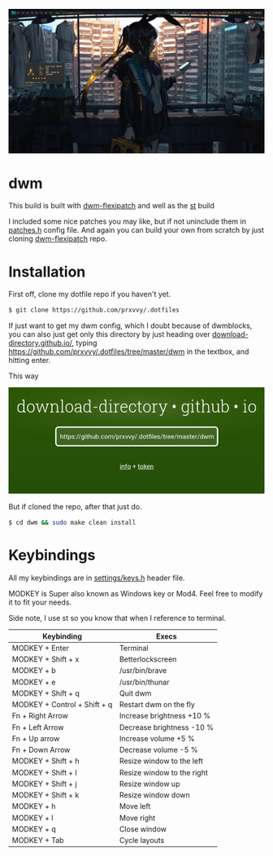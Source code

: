 ![dwm.png](dwm.png)

# dwm

This build is built with [dwm-flexipatch](https://github.com/bakkeby/dwm-flexipatch) and well as the [st](https://github.com/prxvvy/.dotfiles/tree/master/st) build

I included some nice patches you may like, but if not uninclude them in [patches.h](https://github.com/prxvvy/.dotfiles/blob/master/dwm/patches.h) config file. And again you can build your own from scratch by just cloning [dwm-flexipatch](https://github.com/bakkeby/dwm-flexipatch) repo.

# Installation

First off, clone my dotfile repo if you haven't yet.

```sh
$ git clone https://github.com/prxvvy/.dotfiles
```
If just want to get my dwm config, which I doubt because of dwmblocks, you can also just get only this directory by just heading over [download-directory.github.io/](https://download-directory.github.io/), typing https://github.com/prxvvy/.dotfiles/tree/master/dwm in the textbox, and hitting enter.

This way

![download-directory.jpg](download-directory.jpg)

But if cloned the repo, after that just do.

```sh
$ cd dwm && sudo make clean install
```

# Keybindings

All my keybindings are in [settings/keys.h](https://github.com/prxvvy/.dotfiles/blob/master/dwm/settings/keys.h) header file.

MODKEY is Super also known as Windows key or Mod4. Feel free to modify it to fit your needs.

Side note, I use st so you know that when I reference to terminal.

| Keybinding      | Execs |
| ----------- | ----------- |
| MODKEY + Enter      | Terminal       |
| MODKEY + Shift + x   | Betterlockscreen        |
| MODKEY + b   | /usr/bin/brave        |
| MODKEY + e  | /usr/bin/thunar        |
| MODKEY + Shift + q  | Quit dwm        |
| MODKEY + Control + Shift + q  | Restart dwm on the fly        |
| Fn + Right Arrow  | Increase brightness +10 %        |
| Fn + Left Arrow  | Decrease brightness -10 %        |
| Fn + Up arrow | Increase volume +5 %        |
| Fn + Down Arrow  | Decrease volume -5 %        |
| MODKEY + Shift + h      | Resize window to the left       |
| MODKEY + Shift + l      | Resize window to the right       |
| MODKEY + Shift + j      | Resize window up       |
| MODKEY + Shift + k      | Resize window down       |
| MODKEY + h      | Move left       |
| MODKEY + l      | Move right      |
| MODKEY + q     | Close window       |
| MODKEY + Tab     | Cycle layouts       |